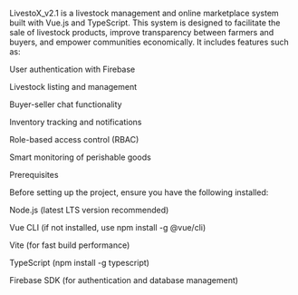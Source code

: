 LivestoX_v2.1 is a livestock management and online marketplace system built with Vue.js and TypeScript. This system is designed to facilitate the sale of livestock products, improve transparency between farmers and buyers, and empower communities economically. It includes features such as:

User authentication with Firebase

Livestock listing and management

Buyer-seller chat functionality

Inventory tracking and notifications

Role-based access control (RBAC)

Smart monitoring of perishable goods

Prerequisites

Before setting up the project, ensure you have the following installed:

Node.js (latest LTS version recommended)

Vue CLI (if not installed, use npm install -g @vue/cli)

Vite (for fast build performance)

TypeScript (npm install -g typescript)

Firebase SDK (for authentication and database management)

